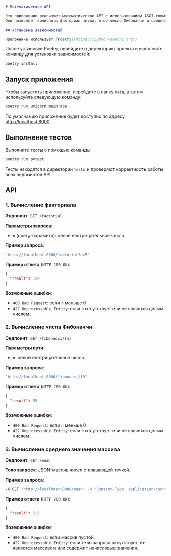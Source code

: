 
```markdown
# Математическое API

Это приложение реализует математическое API с использованием ASGI-совместимой функции.
Оно позволяет вычислять факториал числа, n-ое число Фибоначчи и среднее значение массива чисел.

## Установка зависимостей

Приложение использует [Poetry](https://python-poetry.org/) 
```

После установки Poetry, перейдите в директорию проекта и выполните команду для установки зависимостей:

```bash
poetry install
```

## Запуск приложения

Чтобы запустить приложение, перейдите в папку `main`, а затем используйте следующую команду:

```bash
poetry run uvicorn main:app
```

По умолчанию приложение будет доступно по адресу [http://localhost:8000](http://localhost:8000).

## Выполнение тестов

Выполните тесты с помощью команды:

```bash
poetry run pytest
```

Тесты находятся в директории `tests` и проверяют корректность работы всех эндпоинтов API.

## API

### 1. Вычисление факториала

**Эндпоинт**: `GET /factorial`

**Параметры запроса**:

- `n` (query-параметр): целое неотрицательное число.

**Пример запроса**:

```bash
"http://localhost:8000/factorial?n=5"
```

**Пример ответа** (`HTTP 200 OK`):

```json
{
  "result": 120
}
```

**Возможные ошибки**:

- `400 Bad Request`: если `n` меньше 0.
- `422 Unprocessable Entity`: если `n` отсутствует или не является целым числом.

### 2. Вычисление числа Фибоначчи

**Эндпоинт**: `GET /fibonacci/{n}`

**Параметры пути**:

- `n`: целое неотрицательное число.

**Пример запроса**:

```bash
"http://localhost:8000/fibonacci/10"
```

**Пример ответа** (`HTTP 200 OK`):

```json
{
  "result": 55
}
```

**Возможные ошибки**:

- `400 Bad Request`: если `n` меньше 0.
- `422 Unprocessable Entity`: если `n` отсутствует или не является целым числом.

### 3. Вычисление среднего значения массива

**Эндпоинт**: `GET /mean`

**Тело запроса**: JSON-массив чисел с плавающей точкой.

**Пример запроса**:

```bash
-X GET "http://localhost:8000/mean" -H "Content-Type: application/json" -d "[1.0, 2.0, 3.0]"
```

**Пример ответа** (`HTTP 200 OK`):

```json
{
  "result": 2.0
}
```

**Возможные ошибки**:

- `400 Bad Request`: если массив пустой.
- `422 Unprocessable Entity`: если тело запроса отсутствует, не является массивом или содержит нечисловые значения.
